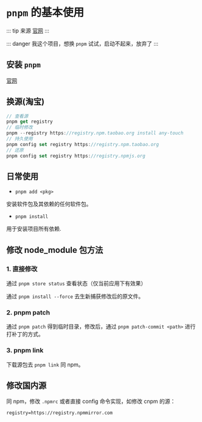 # `pnpm` 的基本使用

::: tip 来源
[官网](https://pnpm.io/zh/)
:::

::: danger 我这个项目，想换 `pnpm` 试试，启动不起来，放弃了 
:::



## 安装 `pnpm` 

[官网](https://pnpm.io/zh/installation)


## 换源(淘宝)

``` js
// 查看源
pnpm get registry 
// 临时修改
pnpm --registry https://registry.npm.taobao.org install any-touch
// 持久使用
pnpm config set registry https://registry.npm.taobao.org
// 还原
pnpm config set registry https://registry.npmjs.org
```


## 日常使用

- `pnpm add <pkg>`

安装软件包及其依赖的任何软件包。

- `pnpm install` 

用于安装项目所有依赖.



## 修改 node_module 包方法

### 1. 直接修改

通过 `pnpm store status` 查看状态（仅当前应用下有效果）

通过 `pnpm install --force` 去生新捕获修改后的原文件。

### 2. pnpm patch

通过 `pnpm patch` 得到临时目录，修改后，通过 `pnpm patch-commit <path>` 进行打补丁的方式。

### 3. pnpm link

下载源包去 `pnpm link` 同 npm。



## 修改国内源

同 npm，修改 `.npmrc` 或者直接 config 命令实现，如修改 cnpm 的源：

```
registry=https://registry.npmmirror.com
```
